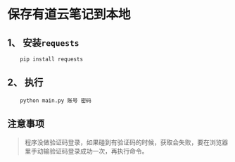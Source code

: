 # 保存有道云笔记到本地

## 1、 安装`requests`
```angular2html
    pip install requests
```

## 2、 执行
```
    python main.py 账号 密码
```

## 注意事项

> 程序没做验证码登录，如果碰到有验证码的时候，获取会失败，要在浏览器里手动输验证码登录成功一次，再执行命令。
